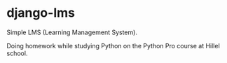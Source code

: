 # django-lms
Simple LMS (Learning Management System). 

Doing homework while studying Python on the Python Pro course at Hillel school.
